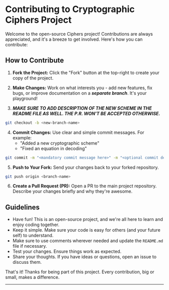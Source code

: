# Contributing to Cryptographic Ciphers Project

Welcome to the open-source Ciphers project! Contributions are always appreciated, and it's a breeze to get involved. Here's how you can contribute:

## How to Contribute

1. **Fork the Project:** Click the "Fork" button at the top-right to create your copy of the project.

2. **Make Changes:** Work on what interests you - add new features, fix bugs, or improve documentation on a **_separate branch_**. It's your playground!

3. **_MAKE SURE TO ADD DESCRIPTION OF THE NEW SCHEME IN THE README FILE AS WELL. THE P.R. WON'T BE ACCEPTED OTHERWISE._**

```bash
git checkout -b <new-branch-name>
```

4. **Commit Changes:** Use clear and simple commit messages. For example:
   - "Added a new cryptographic scheme"
   - "Fixed an equation in decoding"

```bash
git commit -m "<mandatory commit message here>" -m "<optional commit description here>"
```

5. **Push to Your Fork:** Send your changes back to your forked repository.

```bash
git push origin <branch-name>
```

6. **Create a Pull Request (PR):** Open a PR to the main project repository. Describe your changes briefly and why they're awesome.

## Guidelines

- Have fun! This is an open-source project, and we're all here to learn and enjoy coding together.
- Keep it simple. Make sure your code is easy for others (and your future self) to understand.
- Make sure to use comments wherever needed and update the `README.md` file if necessary.
- Test your changes. Ensure things work as expected.
- Share your thoughts. If you have ideas or questions, open an issue to discuss them.

That's it! Thanks for being part of this project. Every contribution, big or small, makes a difference.

---
